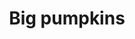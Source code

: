 ---
raw_url: https://prdwebappstorage.blob.core.windows.net/kansaspattons/images/gallery-2009-10-18/photo00472.jpg
index: 10
title: Big pumpkins
---